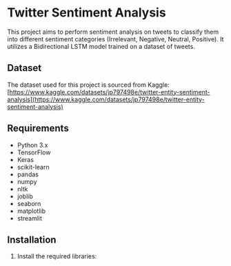 # Twitter Sentiment Analysis

This project aims to perform sentiment analysis on tweets to classify them into different sentiment categories (Irrelevant, Negative, Neutral, Positive). It utilizes a Bidirectional LSTM model trained on a dataset of tweets.

## Dataset

The dataset used for this project is sourced from Kaggle: [https://www.kaggle.com/datasets/jp797498e/twitter-entity-sentiment-analysis](https://www.kaggle.com/datasets/jp797498e/twitter-entity-sentiment-analysis)

## Requirements

- Python 3.x
- TensorFlow
- Keras
- scikit-learn
- pandas
- numpy
- nltk
- joblib
- seaborn
- matplotlib
- streamlit

## Installation

1. Install the required libraries:
